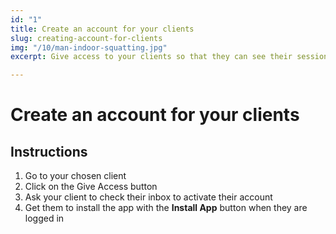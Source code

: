 ```yaml
---
id: "1"
title: Create an account for your clients
slug: creating-account-for-clients
img: "/10/man-indoor-squatting.jpg"
excerpt: Give access to your clients so that they can see their sessions and plans.

---
```

# Create an account for your clients

## Instructions

1. Go to your chosen client
2. Click on the Give Access button
3. Ask your client to check their inbox to activate their account
4. Get them to install the app with the **Install App** button when they are logged in